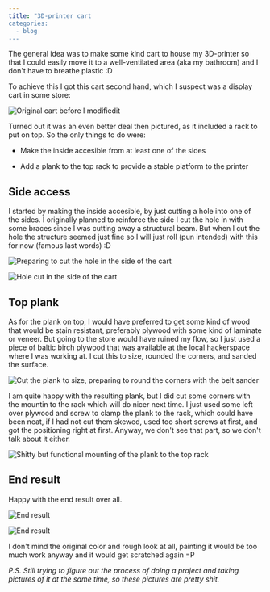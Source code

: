 ```yaml
---
title: "3D-printer cart
categories:
  - blog
---
```


The general idea was to make some kind cart to house my 3D-printer so that I could easily move it to a well-ventilated area (aka my bathroom) and I don't have to breathe plastic :D

To achieve this I got this cart second hand, which I suspect was a display cart in some store:

![Original cart before I modifiedit]({{site.url}}/assets/images/3d-printer-cart-original.jpg)

Turned out it was an even better deal then pictured, as it included a rack to put on top. So the only things to do were:

- Make the inside accesible from at least one of the sides
  
- Add a plank to the top rack to provide a stable platform to the printer
  
## Side access

I started by making the inside accesible, by just cutting a hole into one of the sides. I originally planned to reinforce the side I cut the hole in with some braces since I was cutting away a structural beam. But when I cut the hole the structure seemed just fine so I will just roll (pun intended) with this for now (famous last words) :D

![Preparing to cut the hole in the side of the cart]({{site.url}}/assets/images/3d-printer-cart-hole1.JPG)

![Hole cut in the side of the cart]({{site.url}}/assets/images/3d-printer-cart-hole2.JPG)

## Top plank

As for the plank on top, I would have preferred to get some kind of wood that would be stain resistant, preferably plywood with some kind of laminate or veneer. But going to the store would have ruined my flow, so I just used a piece of baltic birch plywood that was available at the local hackerspace where I was working at. I cut this to size, rounded the corners, and sanded the surface.

![Cut the plank to size, preparing to round the corners with the belt sander]({{site.url}}/assets/images/3d-printer-cart-plank-mounting.JPG)

I am quite happy with the resulting plank, but I did cut some corners with the mountin to the rack which will do nicer next time. I just used some left over plywood and screw to clamp the plank to the rack, which could have been neat, if I had not cut them skewed, used too short screws at first, and got the positioning right at first. Anyway, we don't see that part, so we don't talk about it either.

![Shitty but functional mounting of the plank to the top rack]({{site.url}}/assets/images/3d-printer-cart-plank-mounting.JPG)

## End result

Happy with the end result over all.

![End result]({{site.url}}/assets/images/3d-printer-cart-final1.JPG)

![End result]({{site.url}}/assets/images/3d-printer-cart-final2.JPG)

I don't mind the original color and rough look at all, painting it would be too much work anyway and it would get scratched again =P

*P.S. Still trying to figure out the process of doing a project and taking pictures of it at the same time, so these pictures are pretty shit.* 
